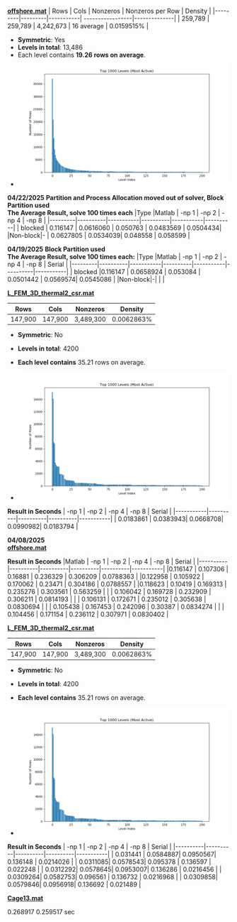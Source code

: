 
**[offshore.mat](https://sparse.tamu.edu/Um/offshore)** 
| Rows    | Cols    | Nonzeros  | Nonzeros per Row | Density      |
|---------|---------|-----------| -----------------|--------------|
| 259,789 | 259,789 | 4,242,673 | 16 average       | 0.0159515%   |
- **Symmetric**:	Yes 
- **Levels in total**: 13,486  
- Each level contains **19.26 rows on average**.
- ![Offshore Matrix Visualization](./images/offshore_L_csr200.png) 


**04/22/2025**
**Partition and Process Allocation moved out of solver, Block Partition used**    
**The Average Result, solve 100 times each**
|Type     |Matlab    | -np 1     | -np 2    | -np 4     | -np 8    |
|---------|----------|-----------|----------|-----------|----------|
| blocked | 0.116147 | 0.0616060 | 0.050763 | 0.0483569 | 0.0504434|
|Non-block|-         | 0.0627805 | 0.0534039| 0.048558  | 0.058599 |

**04/19/2025** 
**Block Partition used**   
**The Average Result, solve 100 times each:**
|Type     |Matlab    | -np 1     | -np 2    | -np 4     | -np 8    | Serial    |
|---------|----------|-----------|----------|-----------|----------|-----------|
| blocked  |0.116147 | 0.0658924 | 0.053084 | 0.0501442 | 0.0569574| 0.0545086 |
|Non-block|-|       |         |

**[L_FEM_3D_thermal2_csr.mat](https://sparse.tamu.edu/Botonakis/FEM_3D_thermal2)** 

| Rows    | Cols    | Nonzeros  | Density      |
|---------|---------|-----------|--------------|
| 147,900 | 147,900 | 3,489,300 | 0.0062863%   |
- **Symmetric**:	No 
- **Levels in total**:  4200 
- **Each level contains** 35.21 rows on average.

- ![L_FEM_3D_thermal2 Matrix Visualization](./images/L_FEM_3D_thermal2_csr.png)

**Result in Seconds**
| -np 1     | -np 2    | -np 4    | -np 8    | Serial    |
|-----------|----------|----------|----------|-----------|
| 0.0183861 | 0.0383943| 0.0668708| 0.0990982| 0.0183794 |


**04/08/2025**  
**[offshore.mat](https://sparse.tamu.edu/Um/offshore)** 

**Result in Seconds**
|Matlab    | -np 1    | -np 2    | -np 4    | -np 8    | Serial    |
|----------|----------|----------|----------|----------|-----------|
|0.116147  | 0.107306 | 0.16881  | 0.236329 | 0.306209 | 0.0788363 |
|0.122958  | 0.105922 | 0.170062 | 0.23471  | 0.304186 | 0.0788557 |
|0.118623  | 0.10419  | 0.169313 | 0.235276 | 0.303561 | 0.563259  |
|          | 0.106042 | 0.169728 | 0.232909 | 0.306211 | 0.0814193 |
|          | 0.106131 | 0.172671 | 0.235012 | 0.305638 | 0.0830694 |
|          | 0.105438 | 0.167453 | 0.242096 | 0.30387  | 0.0834274 |
|          | 0.104456 | 0.171154 | 0.236112 | 0.307971 | 0.0830402 |


**[L_FEM_3D_thermal2_csr.mat](https://sparse.tamu.edu/Botonakis/FEM_3D_thermal2)** 

| Rows    | Cols    | Nonzeros  | Density      |
|---------|---------|-----------|--------------|
| 147,900 | 147,900 | 3,489,300 | 0.0062863%   |
- **Symmetric**:	No 
- **Levels in total**:  4200 
- **Each level contains** 35.21 rows on average.

- ![L_FEM_3D_thermal2 Matrix Visualization](./images/L_FEM_3D_thermal2_csr.png)

**Result in Seconds**
| -np 1    | -np 2    | -np 4    | -np 8    | Serial    |
|----------|----------|----------|----------|-----------|
| 0.031441 | 0.0584887| 0.0950567| 0.136148 | 0.0214026 |
| 0.0311085| 0.0578543| 0.095378 | 0.136597 | 0.022248  |
| 0.0312292| 0.0578645| 0.0953007| 0.136286 | 0.0216456 |
| 0.0309264| 0.0582753| 0.096561 | 0.136732 | 0.0216968 |
| 0.0309858| 0.0579846| 0.0956918| 0.136692 | 0.021489  |


**[Cage13.mat](https://sparse.tamu.edu/vanHeukelum/cage13)**


0.268917 
0.259517 sec